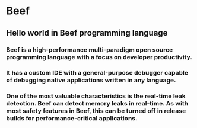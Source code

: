 # Beef
## Hello world in Beef programming language

### Beef is a high-performance multi-paradigm open source programming language with a focus on developer productivity.

### It has a custom IDE with a general-purpose debugger capable of debugging native applications written in any language.

### One of the most valuable characteristics is the real-time leak detection.  Beef can detect memory leaks in real-time. As with most safety features in Beef, this can be turned off in release builds for performance-critical applications.